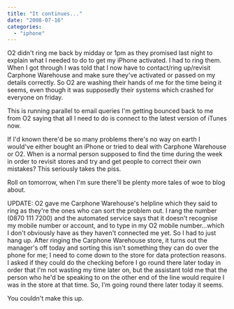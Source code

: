 ```yaml
---
title: "It continues..."
date: "2008-07-16"
categories: 
  - "iphone"
---
```


O2 didn't ring me back by midday or 1pm as they promised last night to explain what I needed to do to get my iPhone activated. I had to ring them. When I got through I was told that I now have to contact/ring up/revisit Carphone Warehouse and make sure they've activated or passed on my details correctly. So O2 are washing their hands of me for the time being it seems, even though it was supposedly their systems which crashed for everyone on friday.

This is running parallel to email queries I'm getting bounced back to me from O2 saying that all I need to do is connect to the latest version of iTunes now.

If I'd known there'd be so many problems there's no way on earth I would've either bought an iPhone or tried to deal with Carphone Warehouse or O2. When is a normal person supposed to find the time during the week in order to revisit stores and try and get people to correct their own mistakes? This seriously takes the piss.

Roll on tomorrow, when I'm sure there'll be plenty more tales of woe to blog about.

UPDATE: O2 gave me Carphone Warehouse's helpline which they said to ring as they're the ones who can sort the problem out. I rang the number (0870 111 7200) and the automated service says that it doesn't recognise my mobile number or account, and to type in my O2 mobile number...which I don't obviously have as they haven't connected me yet. So I had to just hang up. After ringing the Carphone Warehouse store, it turns out the manager's off today and sorting this isn't something they can do over the phone for me; I need to come down to the store for data protection reasons. I asked if they could do the checking before I go round there later today in order that I'm not wasting my time later on, but the assistant told me that the person who he'd be speaking to on the other end of the line would require I was in the store at that time. So, I'm going round there later today it seems.

You couldn't make this up.
